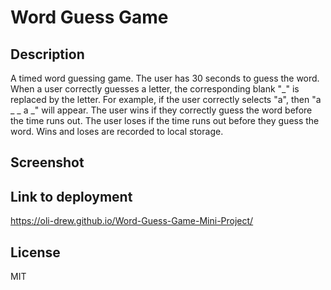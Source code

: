 # Word Guess Game

## Description

A timed word guessing game. 
The user has 30 seconds to guess the word. When a user correctly guesses a letter, the corresponding blank "_" is replaced by the letter. For example, if the user correctly selects "a", then "a _ _ a _" will appear. The user wins if they correctly guess the word before the time runs out. The user loses if the time runs out before they guess the word. Wins and loses are recorded to local storage.

## Screenshot



## Link to deployment

https://oli-drew.github.io/Word-Guess-Game-Mini-Project/

## License

MIT
